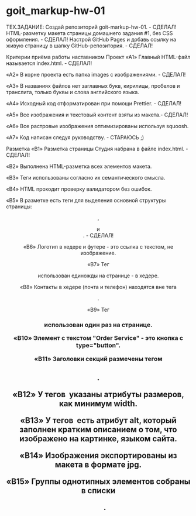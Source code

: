 # goit_markup-hw-01

ТЕХ.ЗАДАНИЕ: Создай репозиторий goit-markup-hw-01. - СДЕЛАЛ! HTML-разметку
макета страницы домашнего задания #1, без CSS оформления. - СДЕЛАЛ! Настрой
GitHub Pages и добавь ссылку на живую страницу в шапку GitHub-репозитория. -
СДЕЛАЛ!

Критерии приёма работы наставником Проект «A1» Главный HTML-файл называется
index.html. - СДЕЛАЛ!

«A2» В корне проекта есть папка images с изображениями. - СДЕЛАЛ!

«A3» В названиях файлов нет заглавных букв, кирилицы, пробелов и транслита,
только буквы и слова английского языка.

«A4» Исходный код отформатирован при помощи Prettier. - СДЕЛАЛ!

«A5» Все изображения и текстовый контент взяты из макета.- СДЕЛАЛ!

«A6» Все растровые изображения оптимизированы используя squoosh.

«A7» Код написан следуя руководству. - СТАРАЮСЬ ;)

Разметка «B1» Разметка страницы Студия набрана в файле index.html. - СДЕЛАЛ!

«B2» Выполнена HTML-разметка всех элементов макета.

«B3» Теги использованы согласно их семантического смысла.

«B4» HTML проходит проверку валидатором без ошибок.

«B5» В разметке есть теги для выделения основной структуры страницы: <header>,

<main> и <footer>. - СДЕЛАЛ!

«B6» Логотип в хедере и футере - это ссылка с текстом, не изображение.

«B7» Тег <nav> использован единожды на странице - в хедере.

«B8» Контакты в хедере (почта и телефон) находятся вне тега <nav>.

«B9» Тег <h1> использован один раз на странице.

«B10» Элемент с текстом "Order Service" - это кнопка с type="button".

«B11» Заголовки секций размечены тегом <h2>.

«B12» У тегов <img> указаны атрибуты размеров, как минимум width.

«B13» У тегов <img> есть атрибут alt, который заполнен кратким описанием о том,
что изображено на картинке, языком сайта.

«B14» Изображения экспортированы из макета в формате jpg.

«B15» Группы однотипных элементов собраны в списки <ul>.
